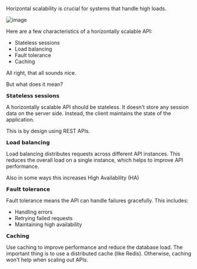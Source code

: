 Horizontal scalability is crucial for systems that handle high loads.

![image](https://github.com/ProbePlusDevTeam/HighPerformanceServer/assets/109589584/5b422d76-df04-4430-8239-bc276a8fcbe4)

Here are a few characteristics of a horizontally scalable API:

- Stateless sessions
- Load balancing
- Fault tolerance
- Caching

All right, that all sounds nice.

But what does it mean?

𝗦𝘁𝗮𝘁𝗲𝗹𝗲𝘀𝘀 𝘀𝗲𝘀𝘀𝗶𝗼𝗻𝘀

A horizontally scalable API should be stateless. It doesn't store any session data on the server side.
Instead, the client maintains the state of the application.

This is by design using REST APIs.

𝗟𝗼𝗮𝗱 𝗯𝗮𝗹𝗮𝗻𝗰𝗶𝗻𝗴

Load balancing distributes requests across different API instances. This reduces the overall load on a single instance, which helps to improve API performance. 

Also in some ways this increases High Availability (HA)

𝗙𝗮𝘂𝗹𝘁 𝘁𝗼𝗹𝗲𝗿𝗮𝗻𝗰𝗲

Fault tolerance means the API can handle failures gracefully. This includes:
- Handling errors
- Retrying failed requests
- Maintaining high availability

𝗖𝗮𝗰𝗵𝗶𝗻𝗴

Use caching to improve performance and reduce the database load. The important thing is to use a distributed cache (like Redis).
Otherwise, caching won't help when scaling out APIs.

